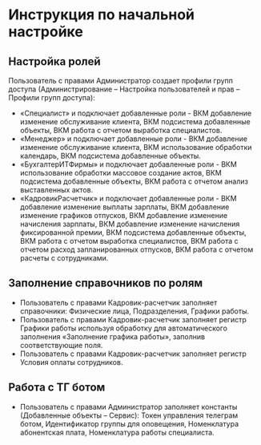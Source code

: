# Инструкция по начальной настройке
## Настройка ролей
Пользователь с правами Администратор создает профили групп доступа (Администрирование – Настройка пользователей и прав – Профили групп доступа):
- «Специалист» и подключает добавленные роли - ВКМ добавление изменение обслуживание клиента, ВКМ подсистема добавленные объекты, ВКМ работа с отчетом выработка специалистов.
- «Менеджер» и подключает добавленные роли - ВКМ добавление изменение обслуживание клиента, ВКМ использование обработки календарь, ВКМ подсистема добавленные объекты.
- «БухгалтерИТФирмы» и подключает добавленные роли - ВКМ использование обработки массовое создание актов, ВКМ подсистема добавленные объекты, ВКМ работа с отчетом анализ выставленных актов.
- «КадровикРасчетчик» и подключает добавленные роли - ВКМ добавление изменение выплаты зарплаты, ВКМ добавление изменение графиков отпусков, ВКМ добавление изменение начисления зарплаты, ВКМ добавление изменение начисления фиксированной премии, ВКМ подсистема добавленные объекты, ВКМ работа с отчетом выработка специалистов, ВКМ работа с отчетом расход запланированных отпусков, ВКМ работа с отчетом расчеты с сотрудниками.

## Заполнение справочников по ролям
- Пользователь с правами Кадровик-расчетчик заполняет справочники: Физические лица, Подразделения, Графики работы.
- Пользователь с правами Кадровик-расчетчик заполняет регистр Графики работы используя обработку для автоматического заполнения «Заполнение графика работы», заполнив соответствующие поля.
- Пользователь с правами Кадровик-расчетчик заполняет регистр Условия оплаты сотрудников.

## Работа с ТГ ботом
- Пользователь с правами Администратор заполняет константы (Добавленные объекты – Сервис): Токен управления телеграм ботом, Идентификатор группы для оповещения, Номенклатура абонентская плата, Номенклатура работы специалиста.



